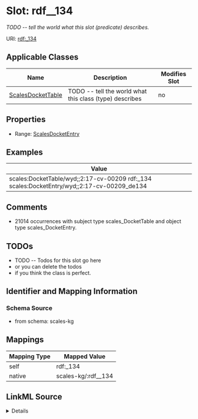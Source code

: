 

# Slot: rdf__134


_TODO -- tell the world what this slot (predicate) describes._





URI: [rdf:_134](http://www.w3.org/1999/02/22-rdf-syntax-ns#_134)



<!-- no inheritance hierarchy -->





## Applicable Classes

| Name | Description | Modifies Slot |
| --- | --- | --- |
| [ScalesDocketTable](../classes/ScalesDocketTable.md) | TODO -- tell the world what this class (type) describes |  no  |







## Properties

* Range: [ScalesDocketEntry](../classes/ScalesDocketEntry.md)






## Examples

| Value |
| --- |
| scales:DocketTable/wyd;;2:17-cv-00209 rdf:_134 scales:DocketEntry/wyd;;2:17-cv-00209_de134 |

## Comments

* 21014 occurrences with subject type scales_DocketTable and object type scales_DocketEntry.

## TODOs

* TODO -- Todos for this slot go here
* or you can delete the todos
* if you think the class is perfect.

## Identifier and Mapping Information







### Schema Source


* from schema: scales-kg




## Mappings

| Mapping Type | Mapped Value |
| ---  | ---  |
| self | rdf:_134 |
| native | scales-kg/:rdf__134 |




## LinkML Source

<details>
```yaml
name: rdf__134
description: TODO -- tell the world what this slot (predicate) describes.
todos:
- TODO -- Todos for this slot go here
- or you can delete the todos
- if you think the class is perfect.
comments:
- 21014 occurrences with subject type scales_DocketTable and object type scales_DocketEntry.
examples:
- value: scales:DocketTable/wyd;;2:17-cv-00209 rdf:_134 scales:DocketEntry/wyd;;2:17-cv-00209_de134
from_schema: scales-kg
rank: 1000
slot_uri: rdf:_134
alias: rdf__134
domain_of:
- scales_DocketTable
range: scales_DocketEntry

```
</details>